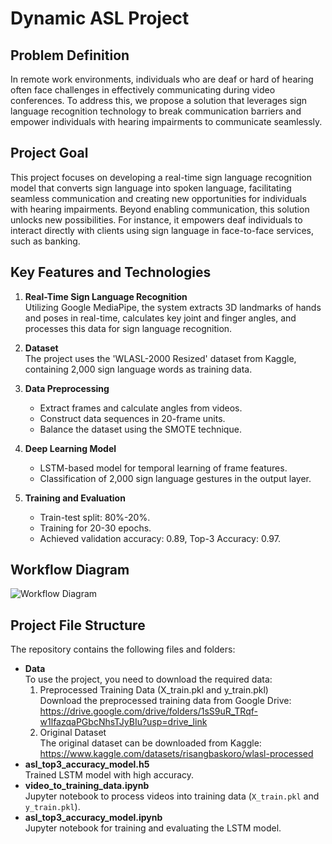 # Dynamic ASL Project

## Problem Definition
In remote work environments, individuals who are deaf or hard of hearing often face challenges in effectively communicating during video conferences. To address this, we propose a solution that leverages sign language recognition technology to break communication barriers and empower individuals with hearing impairments to communicate seamlessly.

## Project Goal
This project focuses on developing a real-time sign language recognition model that converts sign language into spoken language, facilitating seamless communication and creating new opportunities for individuals with hearing impairments. Beyond enabling communication, this solution unlocks new possibilities. For instance, it empowers deaf individuals to interact directly with clients using sign language in face-to-face services, such as banking.

## Key Features and Technologies
1. **Real-Time Sign Language Recognition**  
   Utilizing Google MediaPipe, the system extracts 3D landmarks of hands and poses in real-time, calculates key joint and finger angles, and processes this data for sign language recognition.

2. **Dataset**  
   The project uses the 'WLASL-2000 Resized' dataset from Kaggle, containing 2,000 sign language words as training data.

3. **Data Preprocessing**  
   - Extract frames and calculate angles from videos.  
   - Construct data sequences in 20-frame units.  
   - Balance the dataset using the SMOTE technique.

4. **Deep Learning Model**  
   - LSTM-based model for temporal learning of frame features.  
   - Classification of 2,000 sign language gestures in the output layer.

5. **Training and Evaluation**  
   - Train-test split: 80%-20%.  
   - Training for 20-30 epochs.  
   - Achieved validation accuracy: 0.89, Top-3 Accuracy: 0.97.

## Workflow Diagram
![Workflow Diagram](https://github.com/user-attachments/assets/fe060caf-9f19-4ea1-a7b8-f9b9c1041e5f)



## Project File Structure
The repository contains the following files and folders:
- **Data**      
  To use the project, you need to download the required data:
  1. Preprocessed Training Data (X_train.pkl and y_train.pkl)      
     Download the preprocessed training data from Google Drive:      
     https://drive.google.com/drive/folders/1sS9uR_TRqf-w1lfazqaPGbcNhsTJyBIu?usp=drive_link      
  2. Original Dataset      
     The original dataset can be downloaded from Kaggle:                  
     https://www.kaggle.com/datasets/risangbaskoro/wlasl-processed      
- **asl_top3_accuracy_model.h5**  
  Trained LSTM model with high accuracy.  
- **video_to_training_data.ipynb**  
  Jupyter notebook to process videos into training data (`X_train.pkl` and `y_train.pkl`).  
- **asl_top3_accuracy_model.ipynb**  
  Jupyter notebook for training and evaluating the LSTM model.
